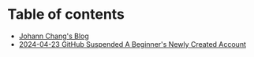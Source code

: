 # Table of contents

* [Johann Chang's Blog](README.md)
* [2024-04-23 GitHub Suspended A Beginner's Newly Created Account](2024-04-23-github-suspended-a-beginners-newly-created-account.md)
